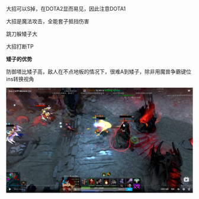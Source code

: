 大招可以S掉，在DOTA2显而易见，因此注意DOTA1

大招是魔法攻击，全能套子抵挡伤害

跳刀躲矮子大

大招打断TP



**矮子的优势**

防御塔比矮子高，敌人在不点地板的情况下，很难A到矮子，除非用魔兽争霸键位ins转换视角

<img src="./img/矮子的优势.png" alt="矮子的优势" style="zoom: 50%;" align="left" />